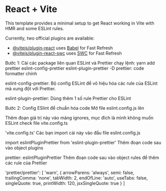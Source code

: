 # React + Vite

This template provides a minimal setup to get React working in Vite with HMR and some ESLint rules.

Currently, two official plugins are available:

- [@vitejs/plugin-react](https://github.com/vitejs/vite-plugin-react/blob/main/packages/plugin-react/README.md) uses [Babel](https://babeljs.io/) for Fast Refresh
- [@vitejs/plugin-react-swc](https://github.com/vitejs/vite-plugin-react-swc) uses [SWC](https://swc.rs/) for Fast Refresh

Bước 1: Cài các package liên quan ESLint và Prettier
chạy lệnh: yarn add prettier eslint-config-prettier eslint-plugin-prettier -D
prettier: code formatter chính

eslint-config-prettier: Bộ config ESLint để vô hiệu hóa các rule của ESLint mà xung đột với Prettier.

eslint-plugin-prettier: Dùng thêm 1 số rule Prettier cho ESLint

Bước 2: Config ESlint để chuẩn hóa code
Mở file eslint.config.js lên

Thêm đoạn giá trị này vào mảng ignores, mục đích là mình không muốn ESLint check file vite.config.ts

'vite.config.ts'
Các bạn import cái này vào đầu file eslint.config.js

import eslintPluginPrettier from 'eslint-plugin-prettier'
Thêm đoạn code sau vào object plugins

prettier: eslintPluginPrettier
Thêm đoạn code sau vào object rules để thêm các rule của Prettier

'prettier/prettier': [
'warn',
{
arrowParens: 'always',
semi: false,
trailingComma: 'none',
tabWidth: 2,
endOfLine: 'auto',
useTabs: false,
singleQuote: true,
printWidth: 120,
jsxSingleQuote: true
}
]

